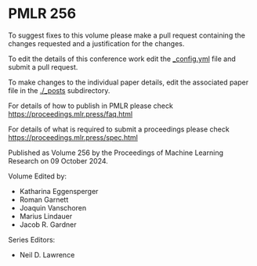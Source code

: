 # PMLR 256

To suggest fixes to this volume please make a pull request containing the changes requested and a justification for the changes.

To edit the details of this conference work edit the [_config.yml](./_config.yml) file and submit a pull request.

To make changes to the individual paper details, edit the associated paper file in the [./_posts](./_posts) subdirectory.

For details of how to publish in PMLR please check https://proceedings.mlr.press/faq.html

For details of what is required to submit a proceedings please check https://proceedings.mlr.press/spec.html



Published as Volume 256 by the Proceedings of Machine Learning Research on 09 October 2024.

Volume Edited by:
  * Katharina Eggensperger
  * Roman Garnett
  * Joaquin Vanschoren
  * Marius Lindauer
  * Jacob R. Gardner

Series Editors:
  * Neil D. Lawrence
